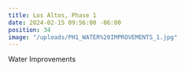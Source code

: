 ```yaml
---
title: Los Altos, Phase 1
date: 2024-02-15 09:56:00 -06:00
position: 34
image: "/uploads/PH1_WATER%20IMPROVEMENTS_1.jpg"
---
```


Water Improvements